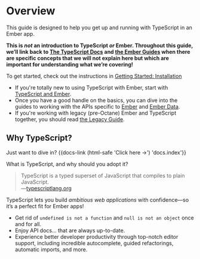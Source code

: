 # Overview

This guide is designed to help you get up and running with TypeScript in an Ember app.

<aside>

**This is *not* an introduction to TypeScript *or* Ember. Throughout this guide, we’ll link back to [The TypeScript Docs](https://www.typescriptlang.org/docs/home.html) and [the Ember Guides](https://guides.emberjs.com/release/) when there are specific concepts that we will not explain here but which are important for understanding what we’re covering!**

</aside>

To get started, check out the instructions in [Getting Started: Installation](./getting-started/installation)

- If you're totally new to using TypeScript with Ember, start with [TypeScript and Ember](./ts/overview).
- Once you have a good handle on the basics, you can dive into the guides to working with the APIs specific to [Ember](./ember/overview) and [Ember Data](./ember-data/overview).
- If you're working with legacy (pre-Octane) Ember and TypeScript together, you should read [the Legacy Guide](./legacy/overview).

## Why TypeScript?

<aside>Just want to dive in? {{docs-link (html-safe 'Click here &rarr;') 'docs.index'}}</aside>

What is TypeScript, and why should you adopt it?

> TypeScript is a typed superset of JavaScript that compiles to plain JavaScript.  
> &mdash;[typescriptlang.org](http://www.typescriptlang.org)

TypeScript lets you build *ambitious web applications* with confidence&mdash;so it’s a perfect fit for Ember apps!

- Get rid of `undefined is not a function` and `null is not an object` once and for all.
- Enjoy API docs… that are always up-to-date.
- Experience better developer productivity through top-notch editor support, including incredible autocomplete, guided refactorings, automatic imports, and more.
